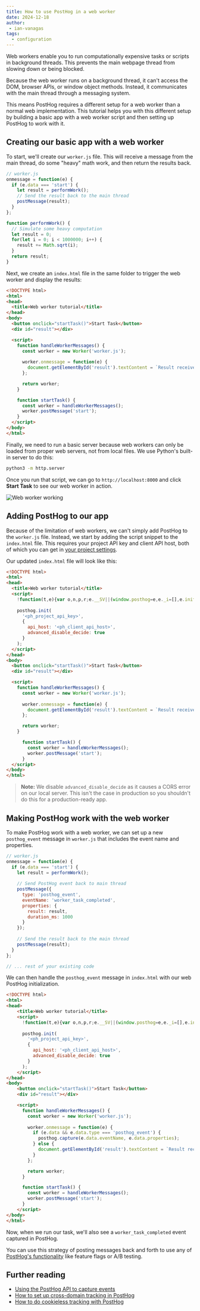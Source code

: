```yaml
---
title: How to use PostHog in a web worker
date: 2024-12-18
author:
 - ian-vanagas
tags:
  - configuration
---
```


Web workers enable you to run computationally expensive tasks or scripts in background threads. This prevents the main webpage thread from slowing down or being blocked. 

Because the web worker runs on a background thread, it can't access the DOM, browser APIs, or window object methods. Instead, it communicates with the main thread through a messaging system.

This means PostHog requires a different setup for a web worker than a normal web implementation. This tutorial helps you with this different setup by building a basic app with a web worker script and then setting up PostHog to work with it.

## Creating our basic app with a web worker

To start, we'll create our `worker.js` file. This will receive a message from the main thread, do some "heavy" math work, and then return the results back.

```js
// worker.js
onmessage = function(e) {
  if (e.data === 'start') {
    let result = performWork();
    // Send the result back to the main thread
    postMessage(result);
  }
};

function performWork() {
  // Simulate some heavy computation
  let result = 0;
  for(let i = 0; i < 1000000; i++) {
    result += Math.sqrt(i);
  }
  return result;
}
```

Next, we create an `index.html` file in the same folder to trigger the web worker and display the results:

```html
<!DOCTYPE html>
<html>
<head>
  <title>Web worker tutorial</title>
</head>
<body>
  <button onclick="startTask()">Start Task</button>
  <div id="result"></div>

  <script>
    function handleWorkerMessages() {
      const worker = new Worker('worker.js');
      
      worker.onmessage = function(e) {
        document.getElementById('result').textContent = `Result received: ${e.data}`;
      };

      return worker;
    }

    function startTask() {
      const worker = handleWorkerMessages();
      worker.postMessage('start');
    }
  </script>
</body>
</html>
```

Finally, we need to run a basic server because web workers can only be loaded from proper web servers, not from local files. We use Python's built-in server to do this:

```bash
python3 -m http.server
```

Once you run that script, we can go to `http://localhost:8000` and click **Start Task** to see our web worker in action.

![Web worker working](https://res.cloudinary.com/dmukukwp6/image/upload/Clean_Shot_2024_12_18_at_12_46_16_2x_14b5b07039.png)

## Adding PostHog to our app

Because of the limitation of web workers, we can't simply add PostHog to the `worker.js` file. Instead, we start by adding the script snippet to the `index.html` file. This requires your project API key and client API host, both of which you can get in [your project settings](https://us.posthog.com/settings/project). 

Our updated `index.html` file will look like this:

```html
<!DOCTYPE html>
<html>
<head>
  <title>Web worker tutorial</title>
  <script>
    !function(t,e){var o,n,p,r;e.__SV||(window.posthog=e,e._i=[],e.init=function(i,s,a){function g(t,e){var o=e.split(".");2==o.length&&(t=t[o[0]],e=o[1]),t[e]=function(){t.push([e].concat(Array.prototype.slice.call(arguments,0)))}}(p=t.createElement("script")).type="text/javascript",p.crossOrigin="anonymous",p.async=!0,p.src=s.api_host.replace(".i.posthog.com","-assets.i.posthog.com")+"/static/array.js",(r=t.getElementsByTagName("script")[0]).parentNode.insertBefore(p,r);var u=e;for(void 0!==a?u=e[a]=[]:a="posthog",u.people=u.people||[],u.toString=function(t){var e="posthog";return"posthog"!==a&&(e+="."+a),t||(e+=" (stub)"),e},u.people.toString=function(){return u.toString(1)+".people (stub)"},o="init capture register register_once register_for_session unregister unregister_for_session getFeatureFlag getFeatureFlagPayload isFeatureEnabled reloadFeatureFlags updateEarlyAccessFeatureEnrollment getEarlyAccessFeatures on onFeatureFlags onSessionId getSurveys getActiveMatchingSurveys renderSurvey canRenderSurvey getNextSurveyStep identify setPersonProperties group resetGroups setPersonPropertiesForFlags resetPersonPropertiesForFlags setGroupPropertiesForFlags resetGroupPropertiesForFlags reset get_distinct_id getGroups get_session_id get_session_replay_url alias set_config startSessionRecording stopSessionRecording sessionRecordingStarted captureException loadToolbar get_property getSessionProperty createPersonProfile opt_in_capturing opt_out_capturing has_opted_in_capturing has_opted_out_capturing clear_opt_in_out_capturing debug".split(" "),n=0;n<o.length;n++)g(u,o[n]);e._i.push([i,s,a])},e.__SV=1)}(document,window.posthog||[]);
    
    posthog.init(
      '<ph_project_api_key>', 
      { 
        api_host: '<ph_client_api_host>',
        advanced_disable_decide: true
      }
    );
  </script>
</head>
<body>
  <button onclick="startTask()">Start Task</button>
  <div id="result"></div>

  <script>
    function handleWorkerMessages() {
      const worker = new Worker('worker.js');
      
      worker.onmessage = function(e) {
        document.getElementById('result').textContent = `Result received: ${e.data}`;
      };

      return worker;
    }

      function startTask() {
        const worker = handleWorkerMessages();
        worker.postMessage('start');
      }
  </script>
</body>
</html>
```

> **Note:** We disable `advanced_disable_decide` as it causes a CORS error on our local server. This isn't the case in production so you shouldn't do this for a production-ready app.

## Making PostHog work with the web worker

To make PostHog work with a web worker, we can set up a new `posthog_event` message in `worker.js` that includes the event name and properties.

```js
// worker.js
onmessage = function(e) {
  if (e.data === 'start') {
    let result = performWork();
    
    // Send PostHog event back to main thread
    postMessage({
      type: 'posthog_event',
      eventName: 'worker_task_completed',
      properties: {
        result: result,
        duration_ms: 1000
      }
    });
    
    // Send the result back to the main thread
    postMessage(result);
  }
};

// ... rest of your existing code
```

We can then handle the `posthog_event` message in `index.html` with our web PostHog initialization.

```html
<!DOCTYPE html>
<html>
<head>
    <title>Web worker tutorial</title>
    <script>
      !function(t,e){var o,n,p,r;e.__SV||(window.posthog=e,e._i=[],e.init=function(i,s,a){function g(t,e){var o=e.split(".");2==o.length&&(t=t[o[0]],e=o[1]),t[e]=function(){t.push([e].concat(Array.prototype.slice.call(arguments,0)))}}(p=t.createElement("script")).type="text/javascript",p.crossOrigin="anonymous",p.async=!0,p.src=s.api_host.replace(".i.posthog.com","-assets.i.posthog.com")+"/static/array.js",(r=t.getElementsByTagName("script")[0]).parentNode.insertBefore(p,r);var u=e;for(void 0!==a?u=e[a]=[]:a="posthog",u.people=u.people||[],u.toString=function(t){var e="posthog";return"posthog"!==a&&(e+="."+a),t||(e+=" (stub)"),e},u.people.toString=function(){return u.toString(1)+".people (stub)"},o="init capture register register_once register_for_session unregister unregister_for_session getFeatureFlag getFeatureFlagPayload isFeatureEnabled reloadFeatureFlags updateEarlyAccessFeatureEnrollment getEarlyAccessFeatures on onFeatureFlags onSessionId getSurveys getActiveMatchingSurveys renderSurvey canRenderSurvey getNextSurveyStep identify setPersonProperties group resetGroups setPersonPropertiesForFlags resetPersonPropertiesForFlags setGroupPropertiesForFlags resetGroupPropertiesForFlags reset get_distinct_id getGroups get_session_id get_session_replay_url alias set_config startSessionRecording stopSessionRecording sessionRecordingStarted captureException loadToolbar get_property getSessionProperty createPersonProfile opt_in_capturing opt_out_capturing has_opted_in_capturing has_opted_out_capturing clear_opt_in_out_capturing debug".split(" "),n=0;n<o.length;n++)g(u,o[n]);e._i.push([i,s,a])},e.__SV=1)}(document,window.posthog||[]);
      
      posthog.init(
        '<ph_project_api_key>', 
        { 
          api_host: '<ph_client_api_host>',
          advanced_disable_decide: true
        }
      );
    </script>
</head>
<body>
    <button onclick="startTask()">Start Task</button>
    <div id="result"></div>

    <script>
      function handleWorkerMessages() {
        const worker = new Worker('worker.js');
        
        worker.onmessage = function(e) {
          if (e.data && e.data.type === 'posthog_event') {
            posthog.capture(e.data.eventName, e.data.properties);
          } else {
            document.getElementById('result').textContent = `Result received: ${e.data}`;
          }
        };

        return worker;
      }

      function startTask() {
        const worker = handleWorkerMessages();
        worker.postMessage('start');
      }
    </script>
</body>
</html>
```

Now, when we run our task, we'll also see a `worker_task_completed` event captured in PostHog.

<ProductScreenshot
  imageLight = "https://res.cloudinary.com/dmukukwp6/image/upload/Clean_Shot_2024_12_18_at_12_51_42_2x_c111b1244a.png"
  imageDark = "https://res.cloudinary.com/dmukukwp6/image/upload/Clean_Shot_2024_12_18_at_12_51_29_2x_196e045940.png"
  classes="rounded"
  alt="PostHog web worker event capture"
/>

You can use this strategy of posting messages back and forth to use any of [PostHog's functionality](/docs/libraries/js) like feature flags or A/B testing. 

## Further reading

- [Using the PostHog API to capture events](/tutorials/api-capture-events)
- [How to set up cross-domain tracking in PostHog](/tutorials/cross-domain-tracking)
- [How to do cookieless tracking with PostHog](/tutorials/cookieless-tracking)